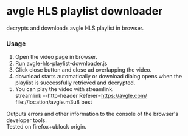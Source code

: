 # avgle HLS playlist downloader
decrypts and downloads avgle HLS playlist in browser.
### Usage ###
1. Open the video page in browser.
2. Run avgle-hls-playlist-downloader.js
3. Click close button and close ad overlapping the video.
4. download starts automatically or download dialog opens when the playlist is successfully retrieved and decrypted.
5. You can play the video with streamlink.  
streamlink --http-header Referer=https://avgle.com/ file://location/avgle.m3u8 best

Outputs errors and other information to the console of the browser's developer tools.  
Tested on firefox+ublock origin.  

